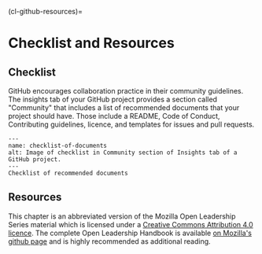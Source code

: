 (cl-github-resources)=
# Checklist and Resources

## Checklist

GitHub encourages collaboration practice in their community guidelines.
The insights tab of your GitHub project provides a section called "Community" that includes a list of recommended documents that your project should have.
Those include a README, Code of Conduct, Contributing guidelines, licence, and templates for issues and pull requests.

```{figure} ../../figures/community_profile.png
---
name: checklist-of-documents
alt: Image of checklist in Community section of Insights tab of a GitHub project.
---
Checklist of recommended documents
```

## Resources

This chapter is an abbreviated version of the Mozilla Open Leadership Series material which is licensed under a [Creative Commons Attribution 4.0 licence](https://creativecommons.org/licenses/by/4.0/).
The complete Open Leadership Handbook is available [on Mozilla's github page](https://mozilla.github.io/open-leadership-training-series/articles/readme/) and is highly recommended as additional reading.
